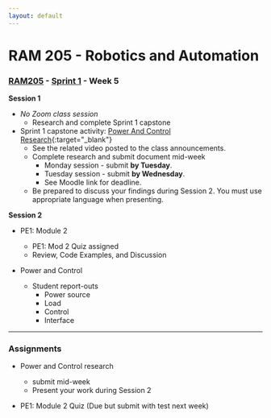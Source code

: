 ```yaml
---
layout: default
---
```


# RAM 205 - Robotics and Automation

### [RAM205](../../) - [Sprint 1](../) - Week 5 


**Session 1**
- *No Zoom class session*
  - Research and complete Sprint 1 capstone
- Sprint 1 capstone activity: [Power And Control Research](RAM205.PowerAndControlResearch.docx){:target="_blank"}
  - See the related video posted to the class announcements.
  - Complete research and submit document mid-week
    - Monday session - submit **by Tuesday**. 
    - Tuesday session - submit **by Wednesday**.
    - See Moodle link for deadline.
  - Be prepared to discuss your findings during Session 2. You must use appropriate language when presenting. 

**Session 2**

- PE1: Module 2
  - PE1: Mod 2 Quiz assigned
  - Review, Code Examples, and Discussion

- Power and Control
  - Student report-outs
    - Power source
    - Load
    - Control
    - Interface  
         
<!-- 
- [Digital Outputs - Driving high current loads](RAM205.DrivingHighCurrentLoads.pdf){:target="_blank"}
- piRover Warner
  - [piRoverWarnerWorksheet.docx](piRoverWarnerWorksheet.docx){:target="_blank"}
    - Circuit Review
    - warning1.py code review (blink)
    - Voltage measurements -->

---

### Assignments
- Power and Control research
  - submit mid-week
  - Present your work during Session 2

- PE1: Module 2 Quiz (Due but submit with test next week)

<!-- - piRover Warner Worksheet with voltages
- Amber LED blink code or Warner1.py
- Short video of amber blink (Warner1.py)
- Power and Control research- Complete RAM205.PowerControlResearchResearch document and submit
- Be prepared to present your findings -->
  
<!-- 
- piRover Warner
    - in-class lab check or video clip
    - piRover Warner worksheet with voltage measurements
    - Code with each line commented 
        - warning2.py code (with buzzer)
        - warning3.py code (PWM solution)
        - warning4.py code (piRover_warner solution)
        - piRover_Warner.py (piRover_warner solution)
-->
